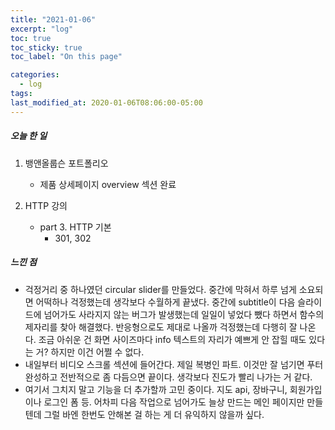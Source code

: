 ```yaml
---
title: "2021-01-06"
excerpt: "log"
toc: true
toc_sticky: true
toc_label: "On this page"

categories:
  - log
tags:
last_modified_at: 2020-01-06T08:06:00-05:00
---
```


##### 오늘 한 일

1. 뱅앤올룹슨 포트폴리오

   - 제품 상세페이지 overview 섹션 완료

2. HTTP 강의

   - part 3. HTTP 기본
     - 301, 302

##### 느낀 점

- 걱정거리 중 하나였던 circular slider를 만들었다. 중간에 막혀서 하루 넘게 소요되면 어떡하나 걱정했는데 생각보다 수월하게 끝냈다. 중간에 subtitle이 다음 슬라이드에 넘어가도 사라지지 않는 버그가 발생했는데 일일이 넣었다 뺐다 하면서 함수의 제자리를 찾아 해결했다. 반응형으로도 제대로 나올까 걱정했는데 다행히 잘 나온다. 조금 아쉬운 건 화면 사이즈마다 info 텍스트의 자리가 예쁘게 안 잡힐 때도 있다는 거? 하지만 이건 어쩔 수 없다.
- 내일부터 비디오 스크롤 섹션에 들어간다. 제일 복병인 파트. 이것만 잘 넘기면 푸터 완성하고 전반적으로 좀 다듬으면 끝이다. 생각보다 진도가 빨리 나가는 거 같다.
- 여기서 그치지 말고 기능을 더 추가할까 고민 중이다. 지도 api, 장바구니, 회원가입이나 로그인 폼 등. 어차피 다음 작업으로 넘어가도 늘상 만드는 메인 페이지만 만들텐데 그럴 바엔 한번도 안해본 걸 하는 게 더 유익하지 않을까 싶다.

<br />
